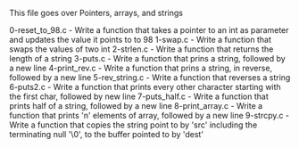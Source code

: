 This file goes over Pointers, arrays, and strings

0-reset_to_98.c - Write a function that takes a pointer to an int
		  as parameter and updates the value it points
		  to to 98
1-swap.c - Write a function that swaps the values of two int
2-strlen.c - Write a function that returns the length of a string
3-puts.c - Write a function that prins a string,
	   followed by a new line
4-print_rev.c - Write a function that prins a string, in reverse,
		followed by a new line
5-rev_string.c - Write a function that reverses a string
6-puts2.c - Write a function that prints every other character
	    starting with the first char, followed by new line
7-puts_half.c - Write a function that prints half of a string,
		followed by a new line
8-print_array.c - Write a function that prints 'n' elements of array,
		  followed by a new line
9-strcpy.c - Write a function that copies the string point to by 'src'
	     including the terminating null '\0',
	     to the buffer pointed to by 'dest'

